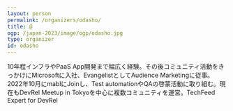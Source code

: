 ```yaml
---
layout: person
permalink: /organizers/odasho/
title: @
ogp: /japan-2023/image/ogp/odasho.jpg
type: organizer
id: odasho
---
```

10年程インフラやPaaS App開発まで幅広く経験。その後コミュニティ活動をきっかけにMicrosoftに入社、EvangelistとしてAudience Marketingに従事。2022年10月にmablにJoinし、Test automationやQAの啓蒙活動に取り組む。現在もDevRel Meetup in Tokyoを中心に複数コミュニティを運営。TechFeed Expert for DevRel
